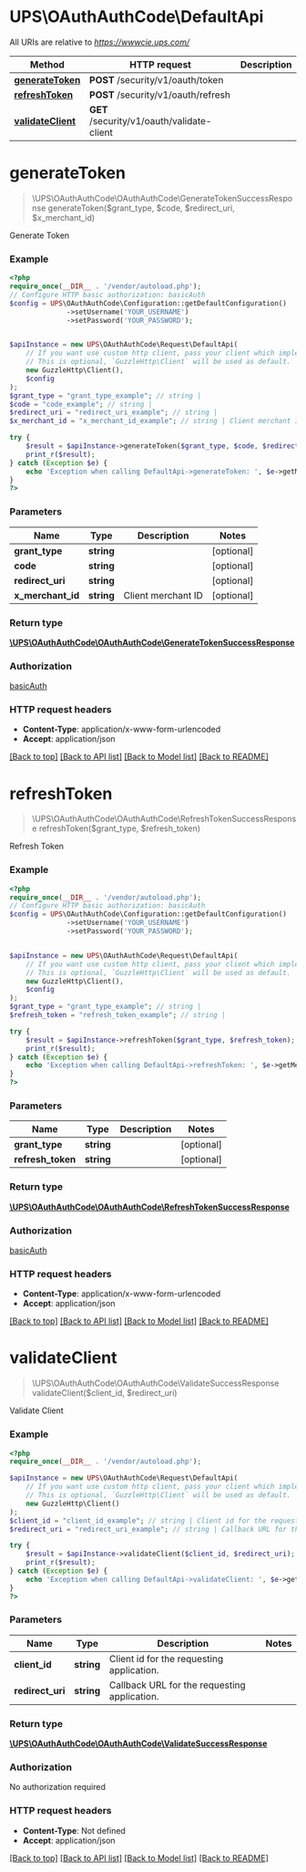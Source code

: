 # UPS\OAuthAuthCode\DefaultApi

All URIs are relative to *https://wwwcie.ups.com/*

Method | HTTP request | Description
------------- | ------------- | -------------
[**generateToken**](DefaultApi.md#generatetoken) | **POST** /security/v1/oauth/token | 
[**refreshToken**](DefaultApi.md#refreshtoken) | **POST** /security/v1/oauth/refresh | 
[**validateClient**](DefaultApi.md#validateclient) | **GET** /security/v1/oauth/validate-client | 

# **generateToken**
> \UPS\OAuthAuthCode\OAuthAuthCode\GenerateTokenSuccessResponse generateToken($grant_type, $code, $redirect_uri, $x_merchant_id)



Generate Token

### Example
```php
<?php
require_once(__DIR__ . '/vendor/autoload.php');
// Configure HTTP basic authorization: basicAuth
$config = UPS\OAuthAuthCode\Configuration::getDefaultConfiguration()
              ->setUsername('YOUR_USERNAME')
              ->setPassword('YOUR_PASSWORD');


$apiInstance = new UPS\OAuthAuthCode\Request\DefaultApi(
    // If you want use custom http client, pass your client which implements `GuzzleHttp\ClientInterface`.
    // This is optional, `GuzzleHttp\Client` will be used as default.
    new GuzzleHttp\Client(),
    $config
);
$grant_type = "grant_type_example"; // string | 
$code = "code_example"; // string | 
$redirect_uri = "redirect_uri_example"; // string | 
$x_merchant_id = "x_merchant_id_example"; // string | Client merchant ID

try {
    $result = $apiInstance->generateToken($grant_type, $code, $redirect_uri, $x_merchant_id);
    print_r($result);
} catch (Exception $e) {
    echo 'Exception when calling DefaultApi->generateToken: ', $e->getMessage(), PHP_EOL;
}
?>
```

### Parameters

Name | Type | Description  | Notes
------------- | ------------- | ------------- | -------------
 **grant_type** | **string**|  | [optional]
 **code** | **string**|  | [optional]
 **redirect_uri** | **string**|  | [optional]
 **x_merchant_id** | **string**| Client merchant ID | [optional]

### Return type

[**\UPS\OAuthAuthCode\OAuthAuthCode\GenerateTokenSuccessResponse**](../Model/GenerateTokenSuccessResponse.md)

### Authorization

[basicAuth](../../README.md#basicAuth)

### HTTP request headers

 - **Content-Type**: application/x-www-form-urlencoded
 - **Accept**: application/json

[[Back to top]](#) [[Back to API list]](../../README.md#documentation-for-api-endpoints) [[Back to Model list]](../../README.md#documentation-for-models) [[Back to README]](../../README.md)

# **refreshToken**
> \UPS\OAuthAuthCode\OAuthAuthCode\RefreshTokenSuccessResponse refreshToken($grant_type, $refresh_token)



Refresh Token

### Example
```php
<?php
require_once(__DIR__ . '/vendor/autoload.php');
// Configure HTTP basic authorization: basicAuth
$config = UPS\OAuthAuthCode\Configuration::getDefaultConfiguration()
              ->setUsername('YOUR_USERNAME')
              ->setPassword('YOUR_PASSWORD');


$apiInstance = new UPS\OAuthAuthCode\Request\DefaultApi(
    // If you want use custom http client, pass your client which implements `GuzzleHttp\ClientInterface`.
    // This is optional, `GuzzleHttp\Client` will be used as default.
    new GuzzleHttp\Client(),
    $config
);
$grant_type = "grant_type_example"; // string | 
$refresh_token = "refresh_token_example"; // string | 

try {
    $result = $apiInstance->refreshToken($grant_type, $refresh_token);
    print_r($result);
} catch (Exception $e) {
    echo 'Exception when calling DefaultApi->refreshToken: ', $e->getMessage(), PHP_EOL;
}
?>
```

### Parameters

Name | Type | Description  | Notes
------------- | ------------- | ------------- | -------------
 **grant_type** | **string**|  | [optional]
 **refresh_token** | **string**|  | [optional]

### Return type

[**\UPS\OAuthAuthCode\OAuthAuthCode\RefreshTokenSuccessResponse**](../Model/RefreshTokenSuccessResponse.md)

### Authorization

[basicAuth](../../README.md#basicAuth)

### HTTP request headers

 - **Content-Type**: application/x-www-form-urlencoded
 - **Accept**: application/json

[[Back to top]](#) [[Back to API list]](../../README.md#documentation-for-api-endpoints) [[Back to Model list]](../../README.md#documentation-for-models) [[Back to README]](../../README.md)

# **validateClient**
> \UPS\OAuthAuthCode\OAuthAuthCode\ValidateSuccessResponse validateClient($client_id, $redirect_uri)



Validate Client

### Example
```php
<?php
require_once(__DIR__ . '/vendor/autoload.php');

$apiInstance = new UPS\OAuthAuthCode\Request\DefaultApi(
    // If you want use custom http client, pass your client which implements `GuzzleHttp\ClientInterface`.
    // This is optional, `GuzzleHttp\Client` will be used as default.
    new GuzzleHttp\Client()
);
$client_id = "client_id_example"; // string | Client id for the requesting application.
$redirect_uri = "redirect_uri_example"; // string | Callback URL for the requesting application.

try {
    $result = $apiInstance->validateClient($client_id, $redirect_uri);
    print_r($result);
} catch (Exception $e) {
    echo 'Exception when calling DefaultApi->validateClient: ', $e->getMessage(), PHP_EOL;
}
?>
```

### Parameters

Name | Type | Description  | Notes
------------- | ------------- | ------------- | -------------
 **client_id** | **string**| Client id for the requesting application. |
 **redirect_uri** | **string**| Callback URL for the requesting application. |

### Return type

[**\UPS\OAuthAuthCode\OAuthAuthCode\ValidateSuccessResponse**](../Model/ValidateSuccessResponse.md)

### Authorization

No authorization required

### HTTP request headers

 - **Content-Type**: Not defined
 - **Accept**: application/json

[[Back to top]](#) [[Back to API list]](../../README.md#documentation-for-api-endpoints) [[Back to Model list]](../../README.md#documentation-for-models) [[Back to README]](../../README.md)

